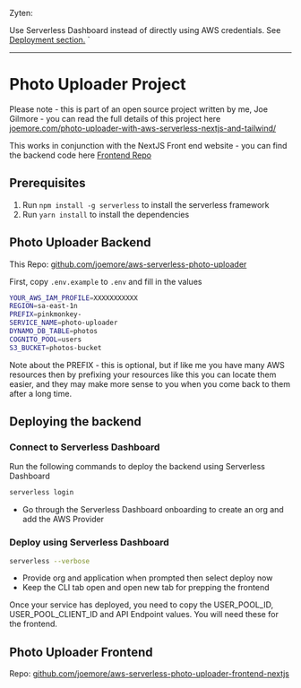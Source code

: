 Zyten:

Use Serverless Dashboard instead of directly using AWS credentials. See [Deployment section.](#deploying-the-backend)
`
<hr/>

# Photo Uploader Project

Please note - this is part of an open source project written by me, Joe Gilmore - you can read the full details of this project here
[joemore.com/photo-uploader-with-aws-serverless-nextjs-and-tailwind/](https://www.joemore.com/photo-uploader-with-aws-serverless-nextjs-and-tailwind/)

This works in conjunction with the NextJS Front end website  - you can find the backend code here
[Frontend Repo](https://github.com/joemore/aws-serverless-photo-uploader-frontend-nextjs)

## Prerequisites

1. Run `npm install -g serverless` to install the serverless framework
1. Run `yarn install` to install the dependencies

## Photo Uploader Backend

This Repo: [github.com/joemore/aws-serverless-photo-uploader](https://github.com/joemore/aws-serverless-photo-uploader)

First, copy `.env.example` to `.env` and fill in the values

```bash
YOUR_AWS_IAM_PROFILE=XXXXXXXXXXX
REGION=sa-east-1n
PREFIX=pinkmonkey-
SERVICE_NAME=photo-uploader
DYNAMO_DB_TABLE=photos
COGNITO_POOL=users
S3_BUCKET=photos-bucket
```

Note about the PREFIX - this is optional, but if like me you have many AWS resources then by prefixing your resources like this you can locate them easier, and they may make more sense to you when you come back to them after a long time. 

## Deploying the backend

### Connect to Serverless Dashboard

Run the following commands to deploy the backend using Serverless Dashboard

```bash
serverless login
```

- Go through the Serverless Dashboard onboarding to create an org and add the AWS Provider

### Deploy using Serverless Dashboard

```bash
serverless --verbose
```
- Provide org and application when prompted then select deploy now
- Keep the CLI tab open and open new tab for prepping the frontend

Once your service has deployed, you need to copy the USER_POOL_ID, USER_POOL_CLIENT_ID and API Endpoint values. You will need these for the frontend.

## Photo Uploader Frontend

Repo: [github.com/joemore/aws-serverless-photo-uploader-frontend-nextjs](https://github.com/joemore/aws-serverless-photo-uploader-frontend-nextjs)
